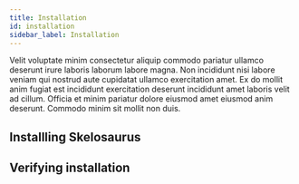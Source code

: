```yaml
---
title: Installation
id: installation
sidebar_label: Installation
---
```


Velit voluptate minim consectetur aliquip commodo pariatur ullamco deserunt irure laboris laborum labore magna. Non incididunt nisi labore veniam qui nostrud aute cupidatat ullamco exercitation amet. Ex do mollit anim fugiat est incididunt exercitation deserunt incididunt amet laboris velit ad cillum. Officia et minim pariatur dolore eiusmod amet eiusmod anim deserunt. Commodo minim sit mollit non duis.

## Installling Skelosaurus

## Verifying installation

